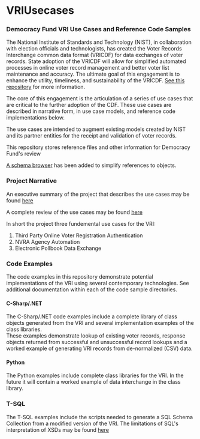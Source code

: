 # VRIUsecases

### Democracy Fund VRI Use Cases and Reference Code Samples

The National Institute of Standards and Technology (NIST), in collaboration with election officials and technologists, has created the Voter Records Interchange common data format (VRICDF) for data exchanges of voter records. State adoption of the VRICDF will allow for simplified automated processes in online voter record management and better voter list maintenance and accuracy. The ultimate goal of this engagement is to enhance the utility, timeliness, and sustainability of the VRICDF. [See this repository](https://github.com/usnistgov/VoterRecordsInterchange) for more information.

The core of this engagement is the articulation of a series of use cases that are critical to the further adoption of the CDF.  These use cases are described in narrative form, in use case models, and reference code implementations below.  

The use cases are intended to augment existing models created by NIST and its partner entities for the receipt and validation of voter records.  

This repository stores reference files and other information for Democracy Fund's review

[A schema browser](https://rawgit.com/pstenbjorn/VRIUsecases/master/vri.xsd.html) has been added to simplify references to objects.

### Project Narrative

An executive summary of the project that describes the use cases may be found [here](https://docs.google.com/document/d/1PNgzhddQpsRgWFy03Kp80-qUHyApJB4dL6zjqUZAgzc/edit?usp=sharing)

A complete review of the use cases may be found [here](https://docs.google.com/document/d/1KL_1i7h4rFC14CcFHFmV4IKVQEdFUccxJFWNzb1r8gw/edit?usp=sharing)

In short the project three fundemental use cases for the VRI:

1. Third Party Online Voter Registration Authentication
2. NVRA Agency Automation
3. Electronic Pollbook Data Exchange

### Code Examples

The code examples in this repository demonstrate potential implementations of the VRI using several contemporary technologies.  See additional documentation within each of the code sample directories.

#### C-Sharp/.NET

The C-Sharp/.NET code examples include a complete library of class objects generated from the VRI and several implementation examples of the class libraries.  
These examples demonstrate lookup of existing voter records, response objects returned from successful and unsuccessful record lookups and a worked example of generating VRI records from de-normalized (CSV) data.

#### Python

The Python examples include complete class libraries for the VRI.  In the future it will contain a worked example of data interchange in the class library.

### T-SQL

The T-SQL examples include the scripts needed to generate a SQL Schema Collection from a modified version of the VRI.  The limitations of SQL's interpretation of XSDs may be found [here](https://docs.microsoft.com/en-us/sql/relational-databases/xml/requirements-and-limitations-for-xml-schema-collections-on-the-server?view=sql-server-2017)

